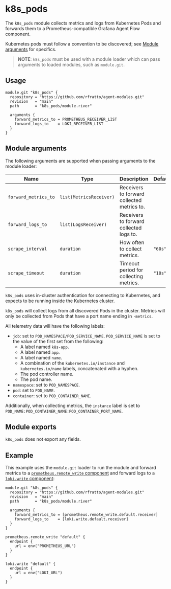 # k8s_pods

The `k8s_pods` module collects metrics and logs from Kubernetes Pods and
forwards them to a Prometheus-compatible Grafana Agent Flow component.

Kubernetes pods must follow a convention to be discovered; see [Module
arguments](#module-arguments) for specifics.

> **NOTE**: `k8s_pods` must be used with a module loader which can pass
> arguments to loaded modules, such as `module.git`.

## Usage

```river
module.git "k8s_pods" {
  repository = "https://github.com/rfratto/agent-modules.git"
  revision   = "main"
  path       = "k8s_pods/module.river"

  arguments {
    forward_metrics_to = PROMETHEUS_RECEIVER_LIST
    forward_logs_to    = LOKI_RECEIVER_LIST
  }
}
```

## Module arguments

The following arguments are supported when passing arguments to the module
loader:

| Name | Type | Description | Default | Required
| ---- | ---- | ----------- | ------- | --------
| `forward_metrics_to` | `list(MetricsReceiver)` | Receivers to forward collected metrics to. | | yes
| `forward_logs_to` | `list(LogsReceiver)` | Receivers to forward collected logs to. | | yes
| `scrape_interval` | `duration` | How often to collect metrics. | `"60s"` | no
| `scrape_timeout` | `duration` | Timeout period for collecting metrics. | `"10s"` | no

`k8s_pods` uses in-cluster authentication for connecting to Kubernetes, and
expects to be running inside the Kubernetes cluster.

`k8s_pods` will collect logs from all discovered Pods in the cluster. Metrics
will only be collected from Pods that have a port name ending in `-metrics`.

All telemetry data will have the following labels:

* `job`: set to `POD_NAMESPACE/POD_SERVICE_NAME`. `POD_SERVICE_NAME` is
  set to the value of the first set from the following:
  * A label named `k8s-app`.
  * A label named `app`.
  * A label named `name`.
  * A combination of the `kubernetes.io/instance` and `kubernetes.io/name`
    labels, concatenated with a hyphen.
  * The pod controller name.
  * The pod name.
* `namespace`: set to `POD_NAMESPACE`.
* `pod`: set to `POD_NAME`.
* `container`: set to `POD_CONTAINER_NAME`.

Additionally, when collecting metrics, the `instance` label is set to
`POD_NAME:POD_CONTAINER_NAME:POD_CONTAINER_PORT_NAME`.

## Module exports

`k8s_pods` does not export any fields.

## Example

This example uses the `module.git` loader to run the module and forward metrics
to a [`prometheus.remote_write` component][prometheus.remote_write] and forward
logs to a [`loki.write` component][loki.write]:

```river
module.git "k8s_pods" {
  repository = "https://github.com/rfratto/agent-modules.git"
  revision   = "main"
  path       = "k8s_pods/module.river"

  arguments {
    forward_metrics_to = [prometheus.remote_write.default.receiver]
    forward_logs_to    = [loki.write.default.receiver]
  }
}

prometheus.remote_write "default" {
  endpoint {
    url = env("PROMETHEUS_URL")
  }
}

loki.write "default" {
  endpoint {
    url = env("LOKI_URL")
  }
}
```

[prometheus.remote_write]: https://grafana.com/docs/agent/latest/flow/reference/components/prometheus.remote_write
[loki.write]: https://grafana.com/docs/agent/latest/flow/reference/components/loki.write
